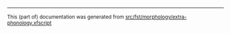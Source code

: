 

* * *

<small>This (part of) documentation was generated from [src/fst/morphology/extra-phonology.xfscript](https://github.com/giellalt/lang-esu/blob/main/src/fst/morphology/extra-phonology.xfscript)</small>
